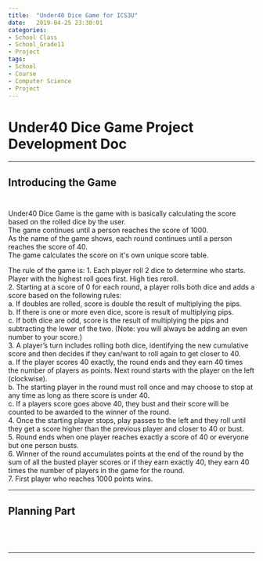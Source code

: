 ```yaml
---
title:  "Under40 Dice Game for ICS3U"
date:   2019-04-25 23:30:01
categories:
- School Class
- School_Grade11
- Project
tags:
- School
- Course
- Computer Science
- Project
---
```

<h1>Under40 Dice Game Project Development Doc</h1>

<hr>

## Introducing the Game<br><br>

<p>Under40 Dice Game is the game with is basically calculating the score based on the rolled dice by the user.<br>
The game continues until a person reaches the score of 1000.<br>
As the name of the game shows, each round continues until a person reaches the score of 40.<br>
The game calculates the score on it's own unique score table.<br></p>

<p>The rule of the game is:
1. Each player roll 2 dice to determine who starts. Player with the highest roll goes first. High ties reroll.<br>
2. Starting at a score of 0 for each round, a player rolls both dice and adds a score based on the following rules:<br>
a. If doubles are rolled, score is double the result of multiplying the pips.<br>
b. If there is one or more even dice, score is result of multiplying pips.<br>
c. If both dice are odd, score is the result of multiplying the pips and subtracting the lower of the two. (Note: you will always be adding an even number to your score.)<br>
3. A player’s turn includes rolling both dice, identifying the new cumulative score and then decides if they can/want to roll again to get closer to 40.<br>
a. If the player scores 40 exactly, the round ends and they earn 40 times the number of players as points. Next round starts with the player on the left (clockwise).<br>
b. The starting player in the round must roll once and may choose to stop at any time as long as there score is under 40.<br>
c. If a players score goes above 40, they bust and their score will be counted to be awarded to the winner of the round.<br>
4. Once the starting player stops, play passes to the left and they roll until they get a score higher than the previous player and closer to 40 or bust.<br>
5. Round ends when one player reaches exactly a score of 40 or everyone but one person busts.<br>
6. Winner of the round accumulates points at the end of the round by the sum of all the busted player scores or if they earn exactly 40, they earn 40 times the number of players in the game for the round.<br>
7. First player who reaches 1000 points wins.<br></p>


</pre>
<hr>

## Planning Part<br><br>
<pre>

</pre>
<hr>

